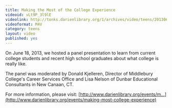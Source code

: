 ```yaml
---
title: Making the Most of the College Experience
videoid: vLt9P_3l9lE
videolink: http://tonks.darienlibrary.org/1/archives/video/teens/20130618_college_experience.m4v
videoformat: M4V
category: teens
layout: video
published: yes
---
```


On June 18, 2013, we hosted a panel presentation to learn from current college students and recent high school graduates about what college is really like.

The panel was moderated by Donald Kjelleren, Director of Middlebury College's Career Services Office and Lisa Nelson of Dunbar Educational Consultants in New Canaan, CT.

For more information, please visit: [http://www.darienlibrary.org/events/m...](http://www.darienlibrary.org/events/making-most-college-experience)